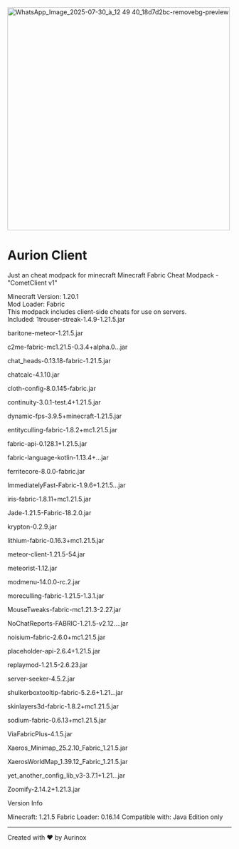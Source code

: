 <img width="500" height="500" alt="WhatsApp_Image_2025-07-30_à_12 49 40_18d7d2bc-removebg-preview" src="https://github.com/user-attachments/assets/0568d4b2-b040-4883-a9fe-7fc4930d57a3" />



# Aurion Client
Just an cheat modpack for minecraft
Minecraft Fabric Cheat Modpack - "CometClient v1"

 Minecraft Version: 1.20.1  
 Mod Loader: Fabric  
 This modpack includes client-side cheats for use on servers.  
 Included:
1trouser-streak-1.4.9-1.21.5.jar

baritone-meteor-1.21.5.jar

c2me-fabric-mc1.21.5-0.3.4+alpha.0...jar

chat_heads-0.13.18-fabric-1.21.5.jar

chatcalc-4.1.10.jar

cloth-config-8.0.145-fabric.jar

continuity-3.0.1-test.4+1.21.5.jar

dynamic-fps-3.9.5+minecraft-1.21.5.jar

entityculling-fabric-1.8.2+mc1.21.5.jar

fabric-api-0.128.1+1.21.5.jar

fabric-language-kotlin-1.13.4+...jar

ferritecore-8.0.0-fabric.jar

ImmediatelyFast-Fabric-1.9.6+1.21.5...jar

iris-fabric-1.8.11+mc1.21.5.jar

Jade-1.21.5-Fabric-18.2.0.jar

krypton-0.2.9.jar

lithium-fabric-0.16.3+mc1.21.5.jar

meteor-client-1.21.5-54.jar

meteorist-1.12.jar

modmenu-14.0.0-rc.2.jar

moreculling-fabric-1.21.5-1.3.1.jar

MouseTweaks-fabric-mc1.21.3-2.27.jar

NoChatReports-FABRIC-1.21.5-v2.12....jar

noisium-fabric-2.6.0+mc1.21.5.jar

placeholder-api-2.6.4+1.21.5.jar

replaymod-1.21.5-2.6.23.jar

server-seeker-4.5.2.jar

shulkerboxtooltip-fabric-5.2.6+1.21...jar

skinlayers3d-fabric-1.8.2+mc1.21.5.jar

sodium-fabric-0.6.13+mc1.21.5.jar

ViaFabricPlus-4.1.5.jar

Xaeros_Minimap_25.2.10_Fabric_1.21.5.jar

XaerosWorldMap_1.39.12_Fabric_1.21.5.jar

yet_another_config_lib_v3-3.7.1+1.21...jar

Zoomify-2.14.2+1.21.3.jar

Version Info

Minecraft: 1.21.5
Fabric Loader: 0.16.14
Compatible with: Java Edition only

---

Created with ❤️ by Aurinox
